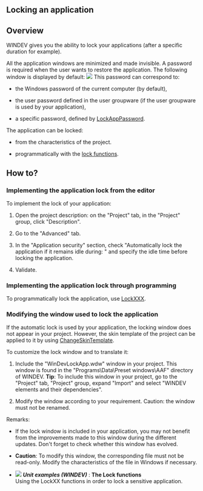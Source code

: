 


## Locking an application
			



<a name="NOTE1"></a>
<a name="NOTE1_1"></a>


## Overview
<a name="overview_ELTTEXTE000153"></a>
WINDEV gives you the ability to lock your applications (after a specific duration for example).

All the application windows are minimized and made invisible. A password is required when the user wants to restore the application. The following window is displayed by default:
![](https://doc.pcsoft.fr/en-US/images/image.awp?langid=3&name=Verrouillage_appli%20-%20HC%20N%B0001.gif)
This password can correspond to:

- the Windows password of the current computer (by default), 

- the user password defined in the user groupware (if the user groupware is used by your application), 

- a specific password, defined by [LockAppPassword](../WDLang6/1000017010.md).




The application can be locked:

- from the characteristics of the project.

- programmatically with the [lock functions](../WDLang6/3061100.md).




<a name="NOTE2"></a>
<a name="NOTE2_1"></a>


## How to?
<a name="how_ELTTEXTE000177"></a>


### Implementing the application lock from the editor
<a name="implementing_the_application_lock_from_the_editor_ELTPARAGRAPHE000037"></a>

To implement the lock of your application:

1. Open the project description: on the "Project" tab, in the "Project" group, click "Description".

2. Go to the "Advanced" tab. 

3. In the "Application security" section, check "Automatically lock the application if it remains idle during: " and specify the idle time before locking the application.

4. Validate.



<a name="NOTE2_2"></a>


### Implementing the application lock through programming
<a name="implementing_the_application_lock_through_programming_ELTPARAGRAPHE000065"></a>

To programmatically lock the application, use [LockXXX](../WDLang6/3061100.md).
<a name="NOTE2_3"></a>


### Modifying the window used to lock the application
<a name="modifying_the_window_used_lock_the_application_ELTPARAGRAPHE000075"></a>

If the automatic lock is used by your application, the locking window does not appear in your project. However, the skin template of the project can be applied to it by using [ChangeSkinTemplate](../WDLang1/3013026.md).

To customize the lock window and to translate it:

1. Include the "WinDevLockApp.wdw" window in your project. This window is found in the "Programs\\Data\\Preset windows\\AAF" directory of WINDEV. 
	**Tip**: To include this window in your project, go to the "Project" tab, "Project" group, expand "Import" and select "WINDEV elements and their dependencies".

2. Modify the window according to your requirement. Caution: the window must not be renamed.




Remarks: 

- If the lock window is included in your application, you may not benefit from the improvements made to this window during the different updates. Don't forget to check whether this window has evolved.

- **Caution**: To modify this window, the corresponding file must not be read-only. Modify the characteristics of the file in Windows if necessary.





- ![](https://doc.pcsoft.fr/en-US/images/image.awp?langid=3&name=TheLockfunctions.gif) ***Unit examples (WINDEV)*** : **The Lock functions** <br>Using the LockXX functions in order to lock a sensitive application.



